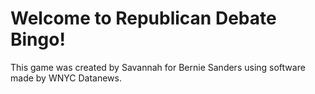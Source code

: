 # Welcome to Republican Debate Bingo!
This game was created by Savannah for Bernie Sanders using software made by WNYC Datanews.
